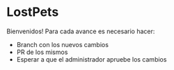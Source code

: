 # LostPets

Bienvenidos! Para cada avance es necesario hacer:

+ Branch con los nuevos cambios
+ PR de los mismos
+ Esperar a que el administrador apruebe los cambios
